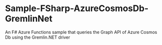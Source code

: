 # Sample-FSharp-AzureCosmosDb-GremlinNet
An F# Azure Functions sample that queries the Graph API of Azure Cosmos Db using the Gremlin.NET driver
